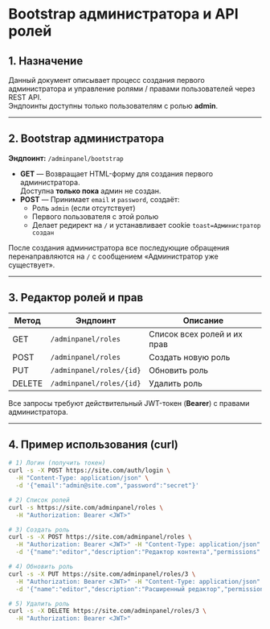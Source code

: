 # Bootstrap администратора и API ролей

## 1. Назначение
Данный документ описывает процесс создания первого администратора и управление ролями / правами пользователей через REST API.  
Эндпоинты доступны только пользователям с ролью **admin**.

---

## 2. Bootstrap администратора

**Эндпоинт:** `/adminpanel/bootstrap`

- **GET** — Возвращает HTML-форму для создания первого администратора.  
  Доступна **только пока** админ не создан.
- **POST** — Принимает `email` и `password`, создаёт:  
  - Роль `admin` (если отсутствует)  
  - Первого пользователя с этой ролью  
  - Делает редирект на `/` и устанавливает cookie `toast=Администратор создан`

После создания администратора все последующие обращения перенаправляются на `/` с сообщением «Администратор уже существует».

---

## 3. Редактор ролей и прав

| Метод | Эндпоинт | Описание |
|--------|-----------|----------|
| GET | `/adminpanel/roles` | Список всех ролей и их прав |
| POST | `/adminpanel/roles` | Создать новую роль |
| PUT | `/adminpanel/roles/{id}` | Обновить роль |
| DELETE | `/adminpanel/roles/{id}` | Удалить роль |

Все запросы требуют действительный JWT-токен (**Bearer**) с правами администратора.

---

## 4. Пример использования (curl)

```bash
# 1) Логин (получить токен)
curl -s -X POST https://site.com/auth/login \
  -H "Content-Type: application/json" \
  -d '{"email":"admin@site.com","password":"secret"}'

# 2) Список ролей
curl -s https://site.com/adminpanel/roles \
  -H "Authorization: Bearer <JWT>"

# 3) Создать роль
curl -s -X POST https://site.com/adminpanel/roles \
  -H "Authorization: Bearer <JWT>" -H "Content-Type: application/json" \
  -d '{"name":"editor","description":"Редактор контента","permissions":["machines.read","machines.write"]}'

# 4) Обновить роль
curl -s -X PUT https://site.com/adminpanel/roles/3 \
  -H "Authorization: Bearer <JWT>" -H "Content-Type: application/json" \
  -d '{"name":"editor","description":"Расширенный редактор","permissions":["machines.read"]}'

# 5) Удалить роль
curl -s -X DELETE https://site.com/adminpanel/roles/3 \
  -H "Authorization: Bearer <JWT>"
```